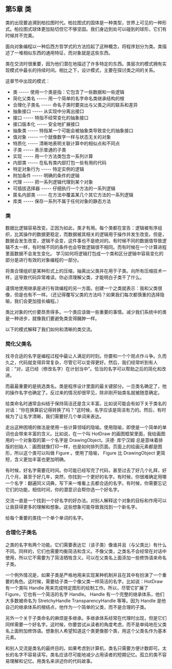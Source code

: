 ## 第5章  类

类的出现要追溯到柏拉图时代。柏拉图式的固体是一种类型，世界上可见的一种形式。柏拉图式球体更加贴切但它不够坚固。我们身边到处可以碰到的球形，它们有时候并不完美。

面向对象编程以一种后西方哲学式的方法捡起了这种概念，将程序划分为类。类描述了一堆相似东西的通用特征，而对象就是这些东西。

类在交流时很重要，因为他们潜在地描述了许多特定的东西。类层次的模式拥有实现模式中最长的持续时间。相比之下，设计模式，主要在探讨类之间的关系。

这章节中出现的模式：

+ 类				-----  使用一个类是指：它包含了一些数据和一些逻辑
+ 简化父类名		-----  用一个简单的名字命名类继承结构的根
+ 合理化子类名	-----  命名子类时要突出与父类之间的联系和差异
+ 抽象接口		-----  从实现中分离出接口
+ 接口			-----  特指不经常变化的抽象接口
+ 接口版本化		-----  安全地扩展接口
+ 抽象类			-----  特指某一个可能会被抽象类导致变化的抽象接口
+ 值对象			-----  一个就像数字一样与状态无关的对象
+ 特质化			-----  清晰地表明关联计算中的相似点和不同点
+ 子类			-----  表示普通的子类
+ 实现			-----  用一个方法类包含一系列计算
+ 内部类			-----  在私有类内部打包一些有用的代码
+ 特定对象行为	-----  特定实例的逻辑
+ 附加条件		-----  明确的条件的逻辑
+ 代理			-----  把一系列逻辑代理到某个对象
+ 可插拔选择器	-----  仔细执行一个方法的一系列逻辑
+ 匿名内部类		-----  在方法中覆盖某几个其它方法的一系列逻辑
+ 库类			-----  保存一系列不属于任何对象的静态方法

### 类

数据比逻辑容易改变。正因为如此，类才有用。每个类都在宣告：逻辑被有序组织，比其操作的数据更稳定，而数据被其相关的逻辑用于操作并发生改变。但是，数据会发生改变，逻辑不会变，这件事也不是绝对的。有时候不同的数据值导致逻辑不太一样，有时候不同的条件也会导致逻辑很不相同。而有时候在一个计算进程里面数据不会发生变化。 学习如何将逻辑打包成一个类和区分逻辑中容易变化的部分是进行有效的对象编程的一部分。

将类合理组织是某种形式上的压缩，抽离出父类并在用于子类。向所有压缩技术一样，这导致代码异常难读。你必须理解父类，才能明白子类干了什么。

谨慎地使用继承是进行有效编程的另一方面。创建一个之类就表示：我和父类很像，但是也有不一样。（还记得覆写父类的方法吗？如果我们每次都慎重的选择隐喻，我们会更加擅长编程。）

类比对象的代价要昂贵得多。一个类应该做一些重要的事情。减少我们系统中的类是一种进步，就像我们要避免类变得臃肿一样。

以下的模式解释了我们如何和清晰的类交流。

### 简化父类名

找寻合适的名字是编程过程中最让人满足的时刻。你要和一个个观点作斗争。久而久之，代码就变得异常复杂，尽管它可以变得更好。然后，我们经常听到有人说：“对，这已经（修改名字）在计划当中”。恰当的名字可以帮助之后的简化和改进。

而最最重要的是挑选类名。类是程序设计里面的最关键部分。一旦类名确定了，他的操作名字也确定了。反过来的情况却很罕见，除非刚开始类名就被随意确定。

给类命名时通常会纠结于保持简洁还是含义丰富。比如说可能会有如下关于类名的对话：“你在换算前记得转换了吗？”这时候，名字应该是简洁有力的。然后，有时候为了让名字清晰，我们需要好几个单词来表达。

走出这种困境的做法是使用一些计算领域的隐喻。使用隐喻，即使是一个简单的单词也会带来丰富的含义。比如说，在一个叫 HotDraw 的画图框架里面，我给画图用的一个对象取的第一个名字是 DrawingObject。沃德· 库宁汉姆 总是意味着排版的创始人：画图就像打印一样，也是如何排列页面。页面上的绘画元素都是图形，所以这个类可以叫做 Figure 。使用了隐喻， Figure 比 DrawingObject 更简短，含义更加丰富也更加明确。

有时候，好名字需要花时间。你可能已经写完了代码，甚至过去了好几个礼拜，好几个月，甚至于好几年，突然，你找到一个更好的名字。有时候，你很难确定用哪一个名字：翻遍同义词典，写下来一堆看上去都合适的名字。有时候，你需要忘记它们的功能，相信时间，你的潜意识会帮你选一个好名字。

交流一直是一个找到一个好名字的好办法。对别人解释这个对象的目标和作用可以让我获得更多的理解和想象。这些想象可能导致我找到一个新名字。

给每个重要的类找一个单个单词的名字。

### 合理化子类名

之类的名字有两个功能。它们需要表达它（该子类）像谁并且（与父类比）有什么不同。同样的，它们也需要均衡简洁和含义。不像父类，之类名不会经常在对话中使用，所以它不需要为了简洁牺牲含义。可以在父类名上面添加一些修饰语来命名子类。

一个例外情况是，如果子类是严格地用来实现某种机制并且在其中有扮演了一个重要的角色。这时候，需要给子类一个像父类一样简洁的名字。比如说：HotDraw 有一个类叫 Handle 用来完成特定图形的绘制工作。所以，尽管它扩展了 Figure，它也有一个简洁的名字 Handle。 Handle 有一个完整的继承体系，他们大多数被命名为 StretchyHandle TransparencyHandle 等等。因为 Handle 是他自己的继承体系的根结点，他作为一个简单的父类，而不是合理的子类。

另外一个关于子类命名的麻烦是多继承。多继承体系经常在代理时出现，但是它们同样需要一个好名字。这时候，你要尝试从读者的角度考虑，而不是单纯地在父类名上面附加修饰语。想象别人希望知道这个类更像那个类，用这个父类名作为基本元素。

和别人交流是类名的最终目的。如果考虑到计算机，类名只需要方便计数即可。太长的名字不容易读写。类名应该尽可能地减少占用读者的短期记忆。孤立的类不容易理解和记忆。用类名来讲述你的代码故事。

   